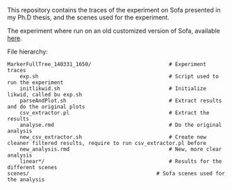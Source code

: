 This repository contains the traces of the experiment on Sofa presented in my Ph.D thesis, and the scenes used for the experiment.

The experiment where run on an old customized version of Sofa, available [here](https://github.com/dbeniamine/Sofa_old).

File hierarchy:

    MarkerFullTree_140331_1650/                         # Experiment traces
        exp.sh                                          # Script used to run the experiment
        initlikwid.sh                                   # Initialize likwid, called bu exp.sh
        parseAndPlot.sh                                 # Extract results and do the original plots
        csv_extractor.pl                                # Extract the results
        analyse.rmd                                     # Do the original analysis
        new_csv_extractor.sh                            # Create new cleaner filtered results, require to run csv_extractor.pl before
        new_analysis.rmd                                # New, more clear analysis
        linear*/                                        # Results for the different scenes
    scenes/                                         # Sofa scenes used for the analysis
